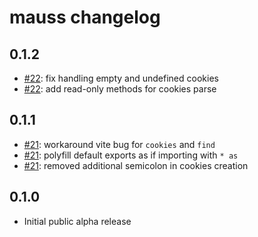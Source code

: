 # mauss changelog

## 0.1.2

- [#22](https://github.com/devmauss/mauss/pull/22): fix handling empty and undefined cookies
- [#22](https://github.com/devmauss/mauss/pull/22): add read-only methods for cookies parse

## 0.1.1

- [#21](https://github.com/devmauss/mauss/pull/21): workaround vite bug for `cookies` and `find`
- [#21](https://github.com/devmauss/mauss/pull/21): polyfill default exports as if importing with `* as`
- [#21](https://github.com/devmauss/mauss/pull/21): removed additional semicolon in cookies creation

## 0.1.0

- Initial public alpha release
